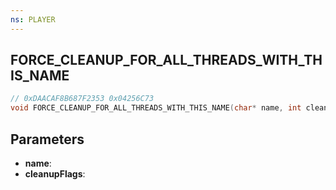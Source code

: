```yaml
---
ns: PLAYER
---
```

## FORCE_CLEANUP_FOR_ALL_THREADS_WITH_THIS_NAME

```c
// 0xDAACAF8B687F2353 0x04256C73
void FORCE_CLEANUP_FOR_ALL_THREADS_WITH_THIS_NAME(char* name, int cleanupFlags);
```

## Parameters
* **name**:
* **cleanupFlags**:
